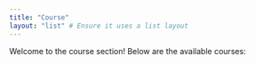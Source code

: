 ```yaml
---
title: "Course"
layout: "list" # Ensure it uses a list layout
---
```

Welcome to the course section! Below are the available courses: